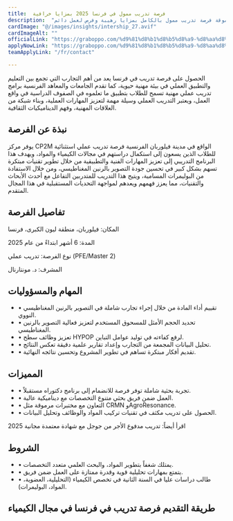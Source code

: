 ```yaml
---
title:  فرصة تدريب ممول في فرنسا 2025 بمزايا خرافية 
description:  "فرصة ذهبية حيث تقدم مؤسسة فرنسية مرموقة فرصة تدريب ممول بالكامل بمزايا رهيبة وفرص لعمل دائم." 
cardImage: "@/images/insights/intership_27.avif" 
cardImageAlt: "" 
officialLink: "https://graboppo.com/%d9%81%d8%b1%d8%b5%d8%a9-%d8%aa%d8%af%d8%b1%d9%8a%d8%a8-%d9%81%d9%8a-%d9%81%d8%b1%d9%86%d8%b3%d8%a7-2025-%d8%a8%d9%85%d8%b2%d8%a7%d9%8a%d8%a7-%d8%b1%d8%a7%d8%a6%d8%b9%d8%a9/" 
applyNowLink: "https://graboppo.com/%d9%81%d8%b1%d8%b5%d8%a9-%d8%aa%d8%af%d8%b1%d9%8a%d8%a8-%d9%81%d9%8a-%d9%81%d8%b1%d9%86%d8%b3%d8%a7-2025-%d8%a8%d9%85%d8%b2%d8%a7%d9%8a%d8%a7-%d8%b1%d8%a7%d8%a6%d8%b9%d8%a9/" 
teamApplyLink: "/fr/contact"

---
```


الحصول على فرصة تدريب في فرنسا يعد من أهم التجارب التي تجمع بين التعليم والتطبيق العملي في بيئة مهنية حيوية، كما تقدم الجامعات والمعاهد الفرنسية برامج تدريب عملي مهنية تسمح للطلاب بتطبيق ما تعلموه في الصفوف الدراسية في واقع العمل، ويعتبر التدريب العملي وسيلة مهمة لتعزيز المهارات العملية، وبناء شبكة من العلاقات المهنية، وفهم الديناميكيات الثقافية.

## نبذة عن الفرصة

يوفر مركز CP2M الواقع في مدينة فيلوربان الفرنسية فرصة تدريب عملي استثنائية للطلاب الذين يسعون إلى استكمال دراستهم في مجالات الكيمياء والمواد، ويهدف هذا البرنامج التدريبي إلى تعزيز المهارات الفنية والتطبيقية من خلال تطوير تقنيات مبتكرة تسهم بشكل كبير في تحسين جودة التصوير بالرنين المغناطيسي، ومن خلال الاستفادة من البوليمرات المسامية، ويتيح هذا التدريب للمتدربين التفاعل مع أحدث الأبحاث والتقنيات، مما يعزز فهمهم ويعدهم لمواجهة التحديات المستقبلية في هذا المجال المتقدم.

## تفاصيل الفرصة

المكان: فيلوربان، منطقة ليون الكبرى، فرنسا

المدة: 6 أشهر ابتداءً من عام 2025

نوع الفرصة: تدريب عملي (PFE/Master 2)

المشرف: د. مونتارنال

## المهام والمسؤوليات

- • تقييم أداء المادة من خلال إجراء تجارب شاملة في التصوير بالرنين المغناطيسي النووي.
- • تحديد الحجم الأمثل للمسحوق المستخدم لتعزيز فعالية التصوير بالرنين المغناطيسي.
- • تعزيز وظائف سطح HYPOP لرفع كفاءته في توليد عوامل التباين.
- • تحليل البيانات المجمعة من التجارب وإعداد تقارير علمية دقيقة تعكس النتائج.
- • تقديم أفكار مبتكرة تساهم في تطوير المشروع وتحسين نتائجه النهائية.

## المميزات

- • تجربة بحثية شاملة توفر فرصة للانضمام إلى برنامج دكتوراه مستقبلاً.
- • العمل ضمن فريق بحثي متنوع التخصصات مع ديناميكية عالية.
- • التعاون مع مختبرات مرموقة مثل CRMN وAgroResonance.
- • الحصول على تدريب مكثف في تقنيات تركيب المواد والوظائف وتحليل البيانات.

اقرأ أيضاً: تدريب مدفوع الأجر من جوجل مع شهادة معتمدة مجانية 2025

## الشروط

- • يمتلك شغفاً بتطوير المواد، والبحث العلمي متعدد التخصصات.
- • يتمتع بمهارات تحليلية قوية وقدرة ممتازة على العمل ضمن فريق.
- • طالب دراسات عليا في السنة الثانية في تخصص الكيمياء (التحليلية، العضوية، المواد، البوليمرات).

## طريقة التقديم فرصة تدريب في فرنسا في مجال الكيمياء

